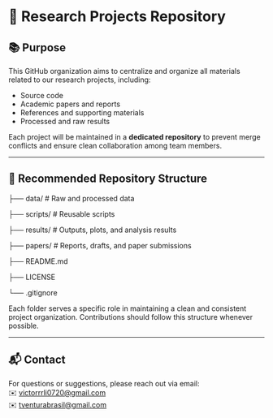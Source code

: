 # 🧪 Research Projects Repository

## 📚 Purpose

This GitHub organization aims to centralize and organize all materials related to our research projects, including:

- Source code  
- Academic papers and reports  
- References and supporting materials  
- Processed and raw results

Each project will be maintained in a **dedicated repository** to prevent merge conflicts and ensure clean collaboration among team members.

---

## 📁 Recommended Repository Structure

├── data/ # Raw and processed data

├── scripts/ # Reusable scripts

├── results/ # Outputs, plots, and analysis results

├── papers/ # Reports, drafts, and paper submissions

├── README.md

├── LICENSE

└── .gitignore

Each folder serves a specific role in maintaining a clean and consistent project organization. Contributions should follow this structure whenever possible.

---

## 📬 Contact

For questions or suggestions, please reach out via email:  
✉️ victorrrli0720@gmail.com  
✉️ tventurabrasil@gmail.com
